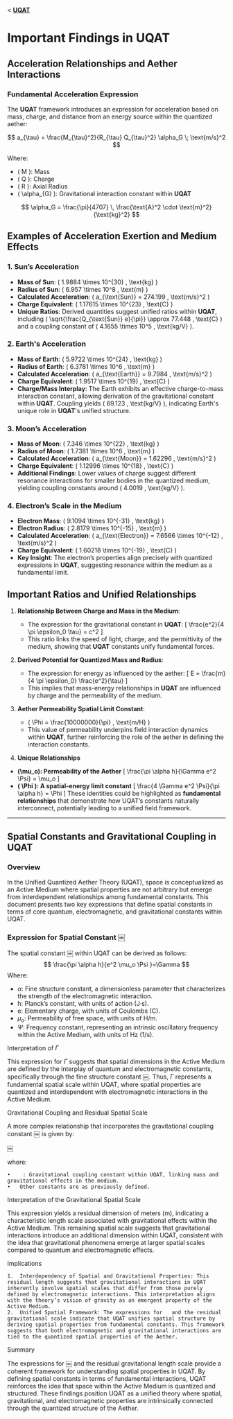 <  **[UQAT](../../README.md)**
# Important Findings in **UQAT**

## Acceleration Relationships and Aether Interactions

### Fundamental Acceleration Expression
The **UQAT** framework introduces an expression for acceleration based on mass, charge, and distance from an energy source within the quantized aether:

$$
a_{\tau} = \frac{M_{\tau}^2}{R_{\tau} Q_{\tau}^2} \alpha_G \; \text{m/s}^2
$$

Where:
- \( M \): Mass
- \( Q \): Charge
- \( R \): Axial Radius
- \( \alpha_{G} \): Gravitational interaction constant within **UQAT** 

$$
\alpha_G = \frac{\pi}{4707} \, \frac{\text{A}^2 \cdot \text{m}^2}{\text{kg}^2}
$$


## Examples of Acceleration Exertion and Medium Effects

### 1. Sun’s Acceleration
- **Mass of Sun**: \( 1.9884 \times 10^{30} \, \text{kg} \)
- **Radius of Sun**: \( 6.957 \times 10^8 \, \text{m} \)
- **Calculated Acceleration**: \( a_{\text{Sun}} = 274.199 \, \text{m/s}^2 \)
- **Charge Equivalent**: \( 1.17615 \times 10^{23} \, \text{C} \)
- **Unique Ratios**: Derived quantities suggest unified ratios within **UQAT**, including \( \sqrt{\frac{Q_{\text{Sun}} e}{\pi}} \approx 77.448 \, \text{C} \) and a coupling constant of \( 4.1655 \times 10^5 \, \text{kg/V} \).

### 2. Earth's Acceleration
- **Mass of Earth**: \( 5.9722 \times 10^{24} \, \text{kg} \)
- **Radius of Earth**: \( 6.3781 \times 10^6 \, \text{m} \)
- **Calculated Acceleration**: \( a_{\text{Earth}} = 9.7984 \, \text{m/s}^2 \)
- **Charge Equivalent**: \( 1.9517 \times 10^{19} \, \text{C} \)
- **Charge/Mass Interplay**: The Earth exhibits an effective charge-to-mass interaction constant, allowing derivation of the gravitational constant within **UQAT**. Coupling yields \( 69.123 \, \text{kg/V} \), indicating Earth's unique role in **UQAT**'s unified structure.

### 3. Moon’s Acceleration
- **Mass of Moon**: \( 7.346 \times 10^{22} \, \text{kg} \)
- **Radius of Moon**: \( 1.7381 \times 10^6 \, \text{m} \)
- **Calculated Acceleration**: \( a_{\text{Moon}} = 1.62296 \, \text{m/s}^2 \)
- **Charge Equivalent**: \( 1.12996 \times 10^{18} \, \text{C} \)
- **Additional Findings**: Lower values of charge suggest different resonance interactions for smaller bodies in the quantized medium, yielding coupling constants around \( 4.0019 \, \text{kg/V} \).

### 4. Electron’s Scale in the Medium
- **Electron Mass**: \( 9.1094 \times 10^{-31} \, \text{kg} \)
- **Electron Radius**: \( 2.8179 \times 10^{-15} \, \text{m} \)
- **Calculated Acceleration**: \( a_{\text{Electron}} = 7.6566 \times 10^{-12} \, \text{m/s}^2 \)
- **Charge Equivalent**: \( 1.60218 \times 10^{-19} \, \text{C} \)
- **Key Insight**: The electron’s properties align precisely with quantized expressions in **UQAT**, suggesting resonance within the medium as a fundamental limit.

## Important Ratios and Unified Relationships

1. **Relationship Between Charge and Mass in the Medium**:
   - The expression for the gravitational constant in **UQAT**:
     \[
     \frac{e^2}{4 \pi \epsilon_0 \tau} = c^2
     \]
   - This ratio links the speed of light, charge, and the permittivity of the medium, showing that **UQAT** constants unify fundamental forces.

2. **Derived Potential for Quantized Mass and Radius**:
   - The expression for energy as influenced by the aether:
     \[
     E = \frac{m}{4 \pi \epsilon_0} \frac{e^2}{\tau}
     \]
   - This implies that mass-energy relationships in **UQAT** are influenced by charge and the permeability of the medium.

3. **Aether Permeability Spatial Limit Constant**:
   - \( \Phi = \frac{10000000}{\pi} \, \text{m/H} \)
   - This value of permeability underpins field interaction dynamics within **UQAT**, further reinforcing the role of the aether in defining the interaction constants.

4. **Unique Relationships**
* **\(\mu_o\): Permeability of the Aether**
\[ \frac{\pi \alpha h}{\Gamma e^2 \Psi} = \mu_o \]
* **\( \Phi \): A spatial-energy limit constant**
\[ \frac{4 \Gamma e^2 \Psi}{\pi \alpha h} = \Phi \]
These identities could be highlighted as **fundamental relationships** that demonstrate how UQAT’s constants naturally interconnect, potentially leading to a unified field framework.

---

## Spatial Constants and Gravitational Coupling in UQAT

### Overview

In the Unified Quantized Aether Theory (UQAT), space is conceptualized as an Active Medium where spatial properties are not arbitrary but emerge from interdependent relationships among fundamental constants. This document presents two key expressions that define spatial constants in terms of core quantum, electromagnetic, and gravitational constants within UQAT.

### Expression for Spatial Constant ￼

The spatial constant ￼ within UQAT can be derived as follows:
$$
\frac{\pi  \alpha  h}{e^2 \mu_o \Psi }=\Gamma
$$
Where:
- ${\alpha}$: Fine structure constant, a dimensionless parameter that characterizes the strength of the electromagnetic interaction.
- ${\text{h}}$: Planck’s constant, with units of action (J·s).
- ${\text{e}}$: Elementary charge, with units of Coulombs (C).
- $\mu_o$: Permeability of free space, with units of H/m.
- $\Psi$: Frequency constant, representing an intrinsic oscillatory frequency within the Active Medium, with units of Hz (1/s).

Interpretation of $\Gamma$

This expression for $\Gamma$ suggests that spatial dimensions in the Active Medium are defined by the interplay of quantum and electromagnetic constants, specifically through the fine structure constant ￼. Thus, $\Gamma$ represents a fundamental spatial scale within UQAT, where spatial properties are quantized and interdependent with electromagnetic interactions in the Active Medium.

Gravitational Coupling and Residual Spatial Scale

A more complex relationship that incorporates the gravitational coupling constant ￼ is given by:

￼

where:

	•	￼: Gravitational coupling constant within UQAT, linking mass and gravitational effects in the medium.
	•	Other constants are as previously defined.

Interpretation of the Gravitational Spatial Scale

This expression yields a residual dimension of meters (m), indicating a characteristic length scale associated with gravitational effects within the Active Medium. This remaining spatial scale suggests that gravitational interactions introduce an additional dimension within UQAT, consistent with the idea that gravitational phenomena emerge at larger spatial scales compared to quantum and electromagnetic effects.

Implications

	1.	Interdependency of Spatial and Gravitational Properties: This residual length suggests that gravitational interactions in UQAT inherently involve spatial scales that differ from those purely defined by electromagnetic interactions. This interpretation aligns with the theory’s vision of gravity as an emergent property of the Active Medium.
	2.	Unified Spatial Framework: The expressions for ￼ and the residual gravitational scale indicate that UQAT unifies spatial structure by deriving spatial properties from fundamental constants. This framework suggests that both electromagnetic and gravitational interactions are tied to the quantized spatial properties of the Aether.

Summary

The expressions for ￼ and the residual gravitational length scale provide a coherent framework for understanding spatial properties in UQAT. By defining spatial constants in terms of fundamental interactions, UQAT reinforces the idea that space within the Active Medium is quantized and structured. These findings position UQAT as a unified theory where spatial, gravitational, and electromagnetic properties are intrinsically connected through the quantized structure of the Aether.
